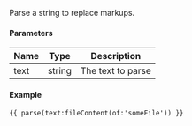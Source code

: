 Parse a string to replace markups.

#### Parameters

| Name | Type   | Description
| ---- | ------ | ------------
| text | string | The text to parse

#### Example

```
{{ parse(text:fileContent(of:'someFile')) }}
```